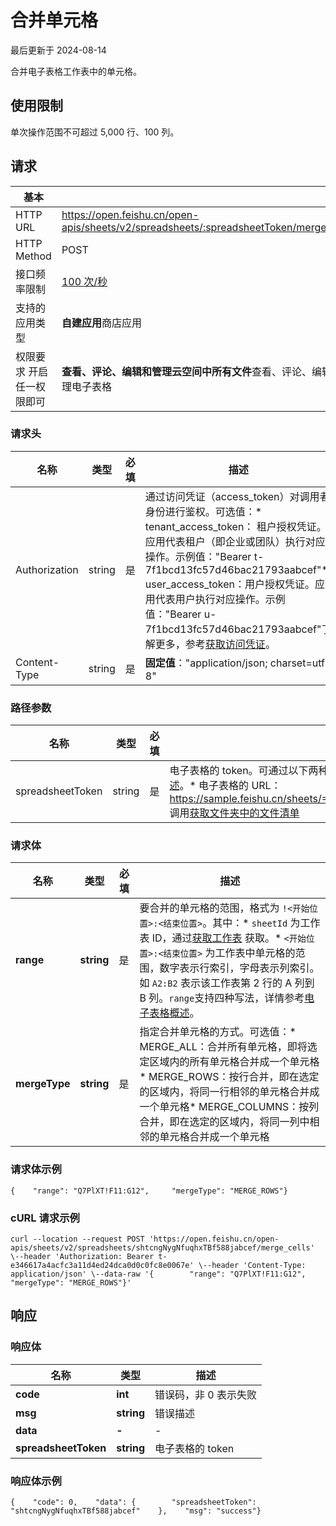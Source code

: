 # 合并单元格

最后更新于 2024-08-14

合并电子表格工作表中的单元格。

## 使用限制

单次操作范围不可超过 5,000 行、100 列。

## 请求

| 基本                      |                                                                                        |
| --------------------------- | ---------------------------------------------------------------------------------------- |
| HTTP URL                  | https://open.feishu.cn/open-apis/sheets/v2/spreadsheets/:spreadsheetToken/merge\_cells |
| HTTP Method               | POST                                                                                   |
| 接口频率限制              | [100 次/秒](https://open.feishu.cn/document/ukTMukTMukTM/uUzN04SN3QjL1cDN)                |
| 支持的应用类型            | **自建应用**商店应用                                                                   |
| 权限要求 开启任一权限即可 | **查看、评论、编辑和管理云空间中所有文件**查看、评论、编辑和管理电子表格               |

### 请求头

| 名称          | 类型   | 必填 | 描述                                                                                                                                                                                                                                                                                                                                                                                                     |
| --------------- | -------- | ------ | ---------------------------------------------------------------------------------------------------------------------------------------------------------------------------------------------------------------------------------------------------------------------------------------------------------------------------------------------------------------------------------------------------------- |
| Authorization | string | 是   | 通过访问凭证（access\_token）对调用者身份进行鉴权。可选值：* tenant\_access\_token： 租户授权凭证。应用代表租户（即企业或团队）执行对应操作。示例值："Bearer t-7f1bcd13fc57d46bac21793aabcef"* user\_access\_token：用户授权凭证。应用代表用户执行对应操作。示例值："Bearer u-7f1bcd13fc57d46bac21793aabcef"了解更多，参考[获取访问凭证](https://open.feishu.cn/document/ukTMukTMukTM/uMTNz4yM1MjLzUzM)。 |
| Content-Type  | string | 是   | ​**固定值**​："application/json; charset=utf-8"                                                                                                                                                                                                                                                                                                                                                  |

### 路径参数

| 名称             | 类型   | 必填 | 描述                                                                                                                                                                                                                                                                                                                                                    |
| ------------------ | -------- | ------ | --------------------------------------------------------------------------------------------------------------------------------------------------------------------------------------------------------------------------------------------------------------------------------------------------------------------------------------------------------- |
| spreadsheetToken | string | 是   | 电子表格的 token。可通过以下两种方式获取。了解更多，参考[电子表格概述](https://open.feishu.cn/document/ukTMukTMukTM/uATMzUjLwEzM14CMxMTN/overview)。* 电子表格的 URL：https://sample.feishu.cn/sheets/==Iow7sNNEphp3WbtnbCscPqabcef==* 调用[获取文件夹中的文件清单](https://open.feishu.cn/document/uAjLw4CM/ukTMukTMukTM/reference/drive-v1/file/list) |

### 请求体

| 名称          | 类型       | 必填 | 描述                                                                                                                                                                                                                                                                                                                                                                                                                                                                                             |
| --------------- | ------------ | ------ | -------------------------------------------------------------------------------------------------------------------------------------------------------------------------------------------------------------------------------------------------------------------------------------------------------------------------------------------------------------------------------------------------------------------------------------------------------------------------------------------------- |
| **range**     | **string** | 是   | 要合并的单元格的范围，格式为 `!<开始位置>:<结束位置>`。其中：* `sheetId` 为工作表 ID，通过[获取工作表](https://open.feishu.cn/document/ukTMukTMukTM/uUDN04SN0QjL1QDN/sheets-v3/spreadsheet-sheet/query) 获取。* `<开始位置>:<结束位置>` 为工作表中单元格的范围，数字表示行索引，字母表示列索引。如 `A2:B2` 表示该工作表第 2 行的 A 列到 B 列。`range`支持四种写法，详情参考[电子表格概述](https://open.feishu.cn/document/ukTMukTMukTM/uATMzUjLwEzM14CMxMTN/overview)。 |
| **mergeType** | **string** | 是   | 指定合并单元格的方式。可选值：* MERGE\_ALL：合并所有单元格，即将选定区域内的所有单元格合并成一个单元格* MERGE\_ROWS：按行合并，即在选定的区域内，将同一行相邻的单元格合并成一个单元格* MERGE\_COLUMNS：按列合并，即在选定的区域内，将同一列中相邻的单元格合并成一个单元格                                                                                                                                                                                                                      |

### 请求体示例

```
{    "range": "Q7PlXT!F11:G12",     "mergeType": "MERGE_ROWS"}
```

### cURL 请求示例

```
curl --location --request POST 'https://open.feishu.cn/open-apis/sheets/v2/spreadsheets/shtcngNygNfuqhxTBf588jabcef/merge_cells' \--header 'Authorization: Bearer t-e346617a4acfc3a11d4ed24dca0d0c0fc8e0067e' \--header 'Content-Type: application/json' \--data-raw '{        "range": "Q7PlXT!F11:G12",         "mergeType": "MERGE_ROWS"}'
```

## 响应

### 响应体

| 名称                 | 类型       | 描述                  |
| ---------------------- | ------------ | ----------------------- |
| **code**             | **int**    | 错误码，非 0 表示失败 |
| **msg**              | **string** | 错误描述              |
| **data**             | **-**      | -                     |
| **spreadsheetToken** | **string** | 电子表格的 token      |

### 响应体示例

```
{    "code": 0,    "data": {        "spreadsheetToken": "shtcngNygNfuqhxTBf588jabcef"    },    "msg": "success"}
```
